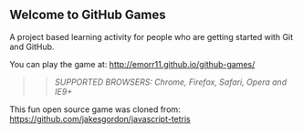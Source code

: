 ## Welcome to GitHub Games

A project based learning activity for people who are getting started with Git and GitHub.

You can play the game at: http://emorr11.github.io/github-games/

>> _*SUPPORTED BROWSERS*: Chrome, Firefox, Safari, Opera and IE9+_

This fun open source game was cloned from: https://github.com/jakesgordon/javascript-tetris
